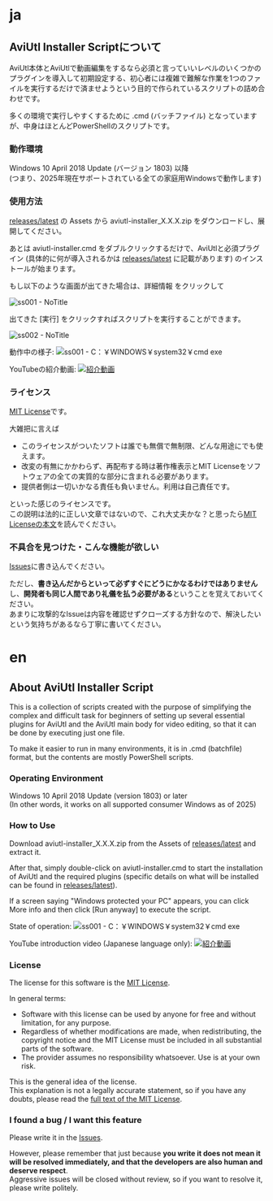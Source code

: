 # ja
## AviUtl Installer Scriptについて
AviUtl本体とAviUtlで動画編集をするなら必須と言っていいレベルのいくつかのプラグインを導入して初期設定する、初心者には複雑で難解な作業を1つのファイルを実行するだけで済ませようという目的で作られているスクリプトの詰め合わせです。

多くの環境で実行しやすくするために .cmd (バッチファイル) となっていますが、中身はほとんどPowerShellのスクリプトです。

### 動作環境
Windows 10 April 2018 Update (バージョン 1803) 以降\
(つまり、2025年現在サポートされている全ての家庭用Windowsで動作します)

### 使用方法
[releases/latest](https://github.com/menndouyukkuri/aviutl-installer-script/releases/latest) の  Assets から 
aviutl-installer_X.X.X.zip をダウンロードし、展開してください。

あとは aviutl-installer.cmd をダブルクリックするだけで、AviUtlと必須プラグイン (具体的に何が導入されるかは [releases/latest](https://github.com/menndouyukkuri/aviutl-installer-script/releases/latest) に記載があります) のインストールが始まります。

もし以下のような画面が出てきた場合は、詳細情報 をクリックして

![ss001 - NoTitle](https://github.com/user-attachments/assets/0ce06df2-acce-4782-9d90-5aa4e9ca7d91)

出てきた [実行] をクリックすればスクリプトを実行することができます。

![ss002 - NoTitle](https://github.com/user-attachments/assets/129cd65b-8c40-4b34-bfd3-4e96ca36e39a)

動作中の様子:
![ss001 - C：￥WINDOWS￥system32￥cmd exe](https://github.com/user-attachments/assets/0028f0cf-a45a-4ee3-864c-697360e5145c)

YouTubeの紹介動画:
[![紹介動画](https://github.com/user-attachments/assets/c0dbb594-0c99-4ac0-96e1-fc51f924ba78)](https://youtu.be/fJYp_nV-yrg)

### ライセンス
[MIT License](https://github.com/menndouyukkuri/aviutl-installer-script/blob/main/LICENSE)です。

大雑把に言えば
* このライセンスがついたソフトは誰でも無償で無制限、どんな用途にでも使えます。
* 改変の有無にかかわらず、再配布する時は著作権表示とMIT Licenseをソフトウェアの全ての実質的な部分に含まれる必要があります。
* 提供者側は一切いかなる責任も負いません。利用は自己責任です。

といった感じのライセンスです。\
この説明は法的に正しい文章ではないので、これ大丈夫かな？と思ったら[MIT Licenseの本文](https://github.com/menndouyukkuri/aviutl-installer-script/blob/main/LICENSE)を読んでください。

### 不具合を見つけた・こんな機能が欲しい
[Issues](https://github.com/menndouyukkuri/aviutl-installer-script/issues)に書き込んでください。

ただし、**書き込んだからといって必ずすぐにどうにかなるわけではありません**し、**開発者も同じ人間であり礼儀を払う必要がある**ということを覚えておいてください。\
あまりに攻撃的なIssueは内容を確認せずクローズする方針なので、解決したいという気持ちがあるなら丁寧に書いてください。

# en
## About AviUtl Installer Script
This is a collection of scripts created with the purpose of simplifying the complex and difficult task for beginners of setting up several essential plugins for AviUtl and the AviUtl main body for video editing, so that it can be done by executing just one file.

To make it easier to run in many environments, it is in .cmd (batchfile) format, but the contents are mostly PowerShell scripts.

### Operating Environment
Windows 10 April 2018 Update (version 1803) or later\
(In other words, it works on all supported consumer Windows as of 2025)

### How to Use
Download aviutl-installer_X.X.X.zip from the Assets of [releases/latest](https://github.com/menndouyukkuri/aviutl-installer-script/releases/latest) and extract it.

After that, simply double-click on aviutl-installer.cmd to start the installation of AviUtl and the required plugins (specific details on what will be installed can be found in [releases/latest](https://github.com/menndouyukkuri/aviutl-installer-script/releases/latest)).

If a screen saying "Windows protected your PC" appears, you can click More info and then click [Run anyway] to execute the script.

State of operation:
![ss001 - C：￥WINDOWS￥system32￥cmd exe](https://github.com/user-attachments/assets/0028f0cf-a45a-4ee3-864c-697360e5145c)

YouTube introduction video (Japanese language only):
[![紹介動画](https://github.com/user-attachments/assets/c0dbb594-0c99-4ac0-96e1-fc51f924ba78)](https://youtu.be/fJYp_nV-yrg)

### License
The license for this software is the [MIT License](https://github.com/menndouyukkuri/aviutl-installer-script/blob/main/LICENSE).

In general terms:
* Software with this license can be used by anyone for free and without limitation, for any purpose.
* Regardless of whether modifications are made, when redistributing, the copyright notice and the MIT License must be included in all substantial parts of the software.
* The provider assumes no responsibility whatsoever. Use is at your own risk.

This is the general idea of the license.\
This explanation is not a legally accurate statement, so if you have any doubts, please read the [full text of the MIT License](https://github.com/menndouyukkuri/aviutl-installer-script/blob/main/LICENSE).

### I found a bug / I want this feature
Please write it in the [Issues](https://github.com/menndouyukkuri/aviutl-installer-script/issues).

However, please remember that just because **you write it does not mean it will be resolved immediately, and that the developers are also human and deserve respect**.\
Aggressive issues will be closed without review, so if you want to resolve it, please write politely.
